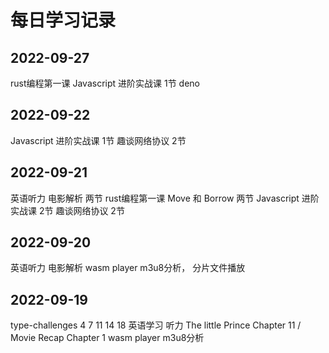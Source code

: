 # 每日学习记录

## 2022-09-27
rust编程第一课
Javascript 进阶实战课 1节
deno
## 2022-09-22
Javascript 进阶实战课 1节
趣谈网络协议 2节
## 2022-09-21
英语听力 电影解析 两节
rust编程第一课 Move 和 Borrow 两节
Javascript 进阶实战课 2节
趣谈网络协议 2节
## 2022-09-20
英语听力 电影解析
wasm player m3u8分析， 分片文件播放

## 2022-09-19
type-challenges 4 7 11 14 18
英语学习 听力 The little Prince Chapter 11 / Movie Recap Chapter 1
wasm player m3u8分析
